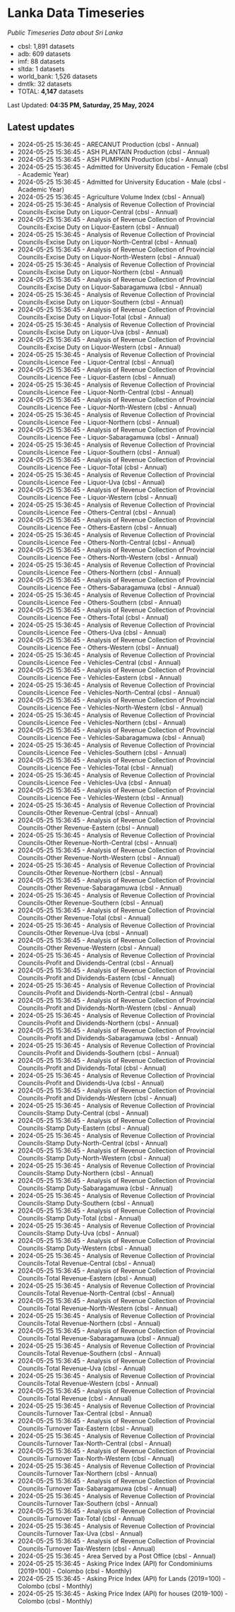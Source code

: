 # Lanka Data Timeseries
*Public Timeseries Data about Sri Lanka*

* cbsl: 1,891 datasets
* adb: 609 datasets
* imf: 88 datasets
* sltda: 1 datasets
* world_bank: 1,526 datasets
* dmtlk: 32 datasets
* TOTAL: **4,147** datasets

Last Updated: **04:35 PM, Saturday, 25 May, 2024**

## Latest updates

* 2024-05-25 15:36:45 - ARECANUT Production (cbsl - Annual)
* 2024-05-25 15:36:45 - ASH PLANTAIN Production (cbsl - Annual)
* 2024-05-25 15:36:45 - ASH PUMPKIN Production (cbsl - Annual)
* 2024-05-25 15:36:45 - Admitted for University Education - Female (cbsl - Academic Year)
* 2024-05-25 15:36:45 - Admitted for University Education - Male (cbsl - Academic Year)
* 2024-05-25 15:36:45 - Agriculture Volume Index (cbsl - Annual)
* 2024-05-25 15:36:45 - Analysis of Revenue Collection of Provincial Councils-Excise Duty on Liquor-Central (cbsl - Annual)
* 2024-05-25 15:36:45 - Analysis of Revenue Collection of Provincial Councils-Excise Duty on Liquor-Eastern (cbsl - Annual)
* 2024-05-25 15:36:45 - Analysis of Revenue Collection of Provincial Councils-Excise Duty on Liquor-North-Central (cbsl - Annual)
* 2024-05-25 15:36:45 - Analysis of Revenue Collection of Provincial Councils-Excise Duty on Liquor-North-Western (cbsl - Annual)
* 2024-05-25 15:36:45 - Analysis of Revenue Collection of Provincial Councils-Excise Duty on Liquor-Northern (cbsl - Annual)
* 2024-05-25 15:36:45 - Analysis of Revenue Collection of Provincial Councils-Excise Duty on Liquor-Sabaragamuwa (cbsl - Annual)
* 2024-05-25 15:36:45 - Analysis of Revenue Collection of Provincial Councils-Excise Duty on Liquor-Southern (cbsl - Annual)
* 2024-05-25 15:36:45 - Analysis of Revenue Collection of Provincial Councils-Excise Duty on Liquor-Total (cbsl - Annual)
* 2024-05-25 15:36:45 - Analysis of Revenue Collection of Provincial Councils-Excise Duty on Liquor-Uva (cbsl - Annual)
* 2024-05-25 15:36:45 - Analysis of Revenue Collection of Provincial Councils-Excise Duty on Liquor-Western (cbsl - Annual)
* 2024-05-25 15:36:45 - Analysis of Revenue Collection of Provincial Councils-Licence Fee - Liquor-Central (cbsl - Annual)
* 2024-05-25 15:36:45 - Analysis of Revenue Collection of Provincial Councils-Licence Fee - Liquor-Eastern (cbsl - Annual)
* 2024-05-25 15:36:45 - Analysis of Revenue Collection of Provincial Councils-Licence Fee - Liquor-North-Central (cbsl - Annual)
* 2024-05-25 15:36:45 - Analysis of Revenue Collection of Provincial Councils-Licence Fee - Liquor-North-Western (cbsl - Annual)
* 2024-05-25 15:36:45 - Analysis of Revenue Collection of Provincial Councils-Licence Fee - Liquor-Northern (cbsl - Annual)
* 2024-05-25 15:36:45 - Analysis of Revenue Collection of Provincial Councils-Licence Fee - Liquor-Sabaragamuwa (cbsl - Annual)
* 2024-05-25 15:36:45 - Analysis of Revenue Collection of Provincial Councils-Licence Fee - Liquor-Southern (cbsl - Annual)
* 2024-05-25 15:36:45 - Analysis of Revenue Collection of Provincial Councils-Licence Fee - Liquor-Total (cbsl - Annual)
* 2024-05-25 15:36:45 - Analysis of Revenue Collection of Provincial Councils-Licence Fee - Liquor-Uva (cbsl - Annual)
* 2024-05-25 15:36:45 - Analysis of Revenue Collection of Provincial Councils-Licence Fee - Liquor-Western (cbsl - Annual)
* 2024-05-25 15:36:45 - Analysis of Revenue Collection of Provincial Councils-Licence Fee - Others-Central (cbsl - Annual)
* 2024-05-25 15:36:45 - Analysis of Revenue Collection of Provincial Councils-Licence Fee - Others-Eastern (cbsl - Annual)
* 2024-05-25 15:36:45 - Analysis of Revenue Collection of Provincial Councils-Licence Fee - Others-North-Central (cbsl - Annual)
* 2024-05-25 15:36:45 - Analysis of Revenue Collection of Provincial Councils-Licence Fee - Others-North-Western (cbsl - Annual)
* 2024-05-25 15:36:45 - Analysis of Revenue Collection of Provincial Councils-Licence Fee - Others-Northern (cbsl - Annual)
* 2024-05-25 15:36:45 - Analysis of Revenue Collection of Provincial Councils-Licence Fee - Others-Sabaragamuwa (cbsl - Annual)
* 2024-05-25 15:36:45 - Analysis of Revenue Collection of Provincial Councils-Licence Fee - Others-Southern (cbsl - Annual)
* 2024-05-25 15:36:45 - Analysis of Revenue Collection of Provincial Councils-Licence Fee - Others-Total (cbsl - Annual)
* 2024-05-25 15:36:45 - Analysis of Revenue Collection of Provincial Councils-Licence Fee - Others-Uva (cbsl - Annual)
* 2024-05-25 15:36:45 - Analysis of Revenue Collection of Provincial Councils-Licence Fee - Others-Western (cbsl - Annual)
* 2024-05-25 15:36:45 - Analysis of Revenue Collection of Provincial Councils-Licence Fee - Vehicles-Central (cbsl - Annual)
* 2024-05-25 15:36:45 - Analysis of Revenue Collection of Provincial Councils-Licence Fee - Vehicles-Eastern (cbsl - Annual)
* 2024-05-25 15:36:45 - Analysis of Revenue Collection of Provincial Councils-Licence Fee - Vehicles-North-Central (cbsl - Annual)
* 2024-05-25 15:36:45 - Analysis of Revenue Collection of Provincial Councils-Licence Fee - Vehicles-North-Western (cbsl - Annual)
* 2024-05-25 15:36:45 - Analysis of Revenue Collection of Provincial Councils-Licence Fee - Vehicles-Northern (cbsl - Annual)
* 2024-05-25 15:36:45 - Analysis of Revenue Collection of Provincial Councils-Licence Fee - Vehicles-Sabaragamuwa (cbsl - Annual)
* 2024-05-25 15:36:45 - Analysis of Revenue Collection of Provincial Councils-Licence Fee - Vehicles-Southern (cbsl - Annual)
* 2024-05-25 15:36:45 - Analysis of Revenue Collection of Provincial Councils-Licence Fee - Vehicles-Total (cbsl - Annual)
* 2024-05-25 15:36:45 - Analysis of Revenue Collection of Provincial Councils-Licence Fee - Vehicles-Uva (cbsl - Annual)
* 2024-05-25 15:36:45 - Analysis of Revenue Collection of Provincial Councils-Licence Fee - Vehicles-Western (cbsl - Annual)
* 2024-05-25 15:36:45 - Analysis of Revenue Collection of Provincial Councils-Other Revenue-Central (cbsl - Annual)
* 2024-05-25 15:36:45 - Analysis of Revenue Collection of Provincial Councils-Other Revenue-Eastern (cbsl - Annual)
* 2024-05-25 15:36:45 - Analysis of Revenue Collection of Provincial Councils-Other Revenue-North-Central (cbsl - Annual)
* 2024-05-25 15:36:45 - Analysis of Revenue Collection of Provincial Councils-Other Revenue-North-Western (cbsl - Annual)
* 2024-05-25 15:36:45 - Analysis of Revenue Collection of Provincial Councils-Other Revenue-Northern (cbsl - Annual)
* 2024-05-25 15:36:45 - Analysis of Revenue Collection of Provincial Councils-Other Revenue-Sabaragamuwa (cbsl - Annual)
* 2024-05-25 15:36:45 - Analysis of Revenue Collection of Provincial Councils-Other Revenue-Southern (cbsl - Annual)
* 2024-05-25 15:36:45 - Analysis of Revenue Collection of Provincial Councils-Other Revenue-Total (cbsl - Annual)
* 2024-05-25 15:36:45 - Analysis of Revenue Collection of Provincial Councils-Other Revenue-Uva (cbsl - Annual)
* 2024-05-25 15:36:45 - Analysis of Revenue Collection of Provincial Councils-Other Revenue-Western (cbsl - Annual)
* 2024-05-25 15:36:45 - Analysis of Revenue Collection of Provincial Councils-Profit and Dividends-Central (cbsl - Annual)
* 2024-05-25 15:36:45 - Analysis of Revenue Collection of Provincial Councils-Profit and Dividends-Eastern (cbsl - Annual)
* 2024-05-25 15:36:45 - Analysis of Revenue Collection of Provincial Councils-Profit and Dividends-North-Central (cbsl - Annual)
* 2024-05-25 15:36:45 - Analysis of Revenue Collection of Provincial Councils-Profit and Dividends-North-Western (cbsl - Annual)
* 2024-05-25 15:36:45 - Analysis of Revenue Collection of Provincial Councils-Profit and Dividends-Northern (cbsl - Annual)
* 2024-05-25 15:36:45 - Analysis of Revenue Collection of Provincial Councils-Profit and Dividends-Sabaragamuwa (cbsl - Annual)
* 2024-05-25 15:36:45 - Analysis of Revenue Collection of Provincial Councils-Profit and Dividends-Southern (cbsl - Annual)
* 2024-05-25 15:36:45 - Analysis of Revenue Collection of Provincial Councils-Profit and Dividends-Total (cbsl - Annual)
* 2024-05-25 15:36:45 - Analysis of Revenue Collection of Provincial Councils-Profit and Dividends-Uva (cbsl - Annual)
* 2024-05-25 15:36:45 - Analysis of Revenue Collection of Provincial Councils-Profit and Dividends-Western (cbsl - Annual)
* 2024-05-25 15:36:45 - Analysis of Revenue Collection of Provincial Councils-Stamp Duty-Central (cbsl - Annual)
* 2024-05-25 15:36:45 - Analysis of Revenue Collection of Provincial Councils-Stamp Duty-Eastern (cbsl - Annual)
* 2024-05-25 15:36:45 - Analysis of Revenue Collection of Provincial Councils-Stamp Duty-North-Central (cbsl - Annual)
* 2024-05-25 15:36:45 - Analysis of Revenue Collection of Provincial Councils-Stamp Duty-North-Western (cbsl - Annual)
* 2024-05-25 15:36:45 - Analysis of Revenue Collection of Provincial Councils-Stamp Duty-Northern (cbsl - Annual)
* 2024-05-25 15:36:45 - Analysis of Revenue Collection of Provincial Councils-Stamp Duty-Sabaragamuwa (cbsl - Annual)
* 2024-05-25 15:36:45 - Analysis of Revenue Collection of Provincial Councils-Stamp Duty-Southern (cbsl - Annual)
* 2024-05-25 15:36:45 - Analysis of Revenue Collection of Provincial Councils-Stamp Duty-Total (cbsl - Annual)
* 2024-05-25 15:36:45 - Analysis of Revenue Collection of Provincial Councils-Stamp Duty-Uva (cbsl - Annual)
* 2024-05-25 15:36:45 - Analysis of Revenue Collection of Provincial Councils-Stamp Duty-Western (cbsl - Annual)
* 2024-05-25 15:36:45 - Analysis of Revenue Collection of Provincial Councils-Total Revenue-Central (cbsl - Annual)
* 2024-05-25 15:36:45 - Analysis of Revenue Collection of Provincial Councils-Total Revenue-Eastern (cbsl - Annual)
* 2024-05-25 15:36:45 - Analysis of Revenue Collection of Provincial Councils-Total Revenue-North-Central (cbsl - Annual)
* 2024-05-25 15:36:45 - Analysis of Revenue Collection of Provincial Councils-Total Revenue-North-Western (cbsl - Annual)
* 2024-05-25 15:36:45 - Analysis of Revenue Collection of Provincial Councils-Total Revenue-Northern (cbsl - Annual)
* 2024-05-25 15:36:45 - Analysis of Revenue Collection of Provincial Councils-Total Revenue-Sabaragamuwa (cbsl - Annual)
* 2024-05-25 15:36:45 - Analysis of Revenue Collection of Provincial Councils-Total Revenue-Southern (cbsl - Annual)
* 2024-05-25 15:36:45 - Analysis of Revenue Collection of Provincial Councils-Total Revenue-Uva (cbsl - Annual)
* 2024-05-25 15:36:45 - Analysis of Revenue Collection of Provincial Councils-Total Revenue-Western (cbsl - Annual)
* 2024-05-25 15:36:45 - Analysis of Revenue Collection of Provincial Councils-Total Revenue (cbsl - Annual)
* 2024-05-25 15:36:45 - Analysis of Revenue Collection of Provincial Councils-Turnover Tax-Central (cbsl - Annual)
* 2024-05-25 15:36:45 - Analysis of Revenue Collection of Provincial Councils-Turnover Tax-Eastern (cbsl - Annual)
* 2024-05-25 15:36:45 - Analysis of Revenue Collection of Provincial Councils-Turnover Tax-North-Central (cbsl - Annual)
* 2024-05-25 15:36:45 - Analysis of Revenue Collection of Provincial Councils-Turnover Tax-North-Western (cbsl - Annual)
* 2024-05-25 15:36:45 - Analysis of Revenue Collection of Provincial Councils-Turnover Tax-Northern (cbsl - Annual)
* 2024-05-25 15:36:45 - Analysis of Revenue Collection of Provincial Councils-Turnover Tax-Sabaragamuwa (cbsl - Annual)
* 2024-05-25 15:36:45 - Analysis of Revenue Collection of Provincial Councils-Turnover Tax-Southern (cbsl - Annual)
* 2024-05-25 15:36:45 - Analysis of Revenue Collection of Provincial Councils-Turnover Tax-Total (cbsl - Annual)
* 2024-05-25 15:36:45 - Analysis of Revenue Collection of Provincial Councils-Turnover Tax-Uva (cbsl - Annual)
* 2024-05-25 15:36:45 - Analysis of Revenue Collection of Provincial Councils-Turnover Tax-Western (cbsl - Annual)
* 2024-05-25 15:36:45 - Area Served by a Post Office (cbsl - Annual)
* 2024-05-25 15:36:45 - Asking Price Index (API) for Condominiums (2019=100) - Colombo (cbsl - Monthly)
* 2024-05-25 15:36:45 - Asking Price Index (API) for Lands (2019=100) - Colombo (cbsl - Monthly)
* 2024-05-25 15:36:45 - Asking Price Index (API) for houses (2019-100) - Colombo (cbsl - Monthly)